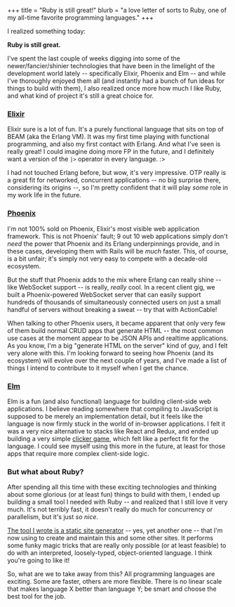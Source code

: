 +++
title = "Ruby is still great!"
blurb = "a love letter of sorts to Ruby, one of my all-time favorite programming languages."
+++

I realized something today:

**Ruby is still great.**

I've spent the last couple of weeks digging into some of the newer/fancier/shinier technologies that have been in the limelight of the development world lately -- specifically Elixir, Phoenix and Elm -- and while I've thoroughly enjoyed them all (and instantly had a bunch of fun ideas for things to build with them), I also realized once more how much I like Ruby, and what kind of project it's still a great choice for.

### [Elixir]

Elixir sure is a lot of fun. It's a purely functional language that sits on top of BEAM (aka the Erlang VM). It was my first time playing with functional programming, and also my first contact with Erlang. And what I've seen is really great! I could imagine doing more FP in the future, and I definitely want a version of the `|>` operator in every language. :>

I had not touched Erlang before, but wow, it's very impressive. OTP really is a great fit for networked, concurrent applications -- no big surprise there, considering its origins --, so I'm pretty confident that it will play _some_ role in my work life in the future.

### [Phoenix]

I'm not 100% sold on Phoenix, Elixir's most visible web application framework. This is not Phoenix' fault; 9 out 10 web applications simply don't _need_ the power that Phoenix and its Erlang underpinnings provide, and in these cases, developing them with Rails will be _much_ faster. This, of course, is a bit unfair; it's simply not very easy to compete with a decade-old ecosystem.

But the stuff that Phoenix adds to the mix where Erlang can really shine -- like WebSocket support -- is really, _really_ cool. In a recent client gig, we built a Phoenix-powered WebSocket server that can easily support hundreds of thousands of simultaneously connected users on just a small handful of servers without breaking a sweat -- try that with ActionCable!

When talking to other Phoenix users, it became apparent that only very few of them build normal CRUD apps that generate HTML -- the most common use cases at the moment appear to be JSON APIs and realtime applications. As you know, I'm a big "generate HTML on the server" kind of guy, and I felt very alone with this. I'm looking forward to seeing how Phoenix (and its ecosystem) will evolve over the next couple of years, and I've made a list of things I intend to contribute to it myself when I get the chance.

### [Elm]

Elm is a fun (and also functional) language for building client-side web applications. I believe reading somewhere that compiling to JavaScript is supposed to be merely an implementation detail, but it feels like the language is now firmly stuck in the world of in-browser applications. I felt it was a very nice alternative to stacks like React and Redux, and ended up building a very simple [clicker game], which felt like a perfect fit for the language. I could see myself using this more in the future, at least for those apps that require more complex client-side logic.

### But what about Ruby?

After spending all this time with these exciting technologies and thinking about some glorious (or at least fun) things to build with them, I ended up building a small tool I needed with Ruby -- and realized that I still love it very much. It's not terribly fast, it doesn't really do much for concurrency or parallelism, but it's just _so nice_.

[The tool I wrote is a static site generator](http://hmans.io/posts/2017/01/11/flutterby.html) -- yes, yet another one -- that I'm now using to create and maintain this and some other sites. It performs some funky magic tricks that are really only possible (or at least feasible) to do with an interpreted, loosely-typed, object-oriented language. I think you're going to like it!

So, what are we to take away from this? All programming languages are exciting. Some are faster, others are more flexible. There is no linear scale that makes language X better than language Y; be smart and choose the best tool for the job.


[Elixir]: http://elixir-lang.org/
[Phoenix]: http://www.phoenixframework.org/
[Elm]: http://www.elm-lang.org/
[clicker game]: https://gist.github.com/hmans/6e8163cc35cab237fa65577b610dd78c
